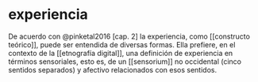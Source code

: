 # experiencia
De acuerdo con @pinketal2016 [cap. 2] la experiencia, como [[constructo teórico]], puede ser entendida de diversas formas. Ella prefiere, en el contexto de la [[etnografía digital]], una definición de experiencia en términos sensoriales, esto es, de un [[sensorium]] no occidental (cinco sentidos separados) y afectivo relacionados con esos sentidos.


